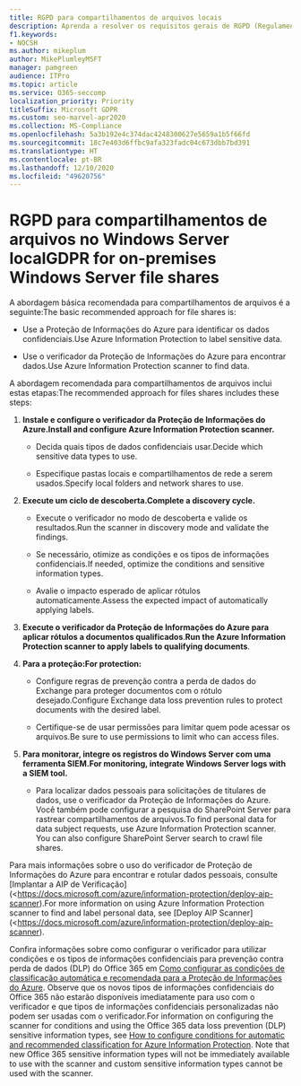 ```yaml
---
title: RGPD para compartilhamentos de arquivos locais
description: Aprenda a resolver os requisitos gerais de RGPD (Regulamentações Gerais de Proteção de Dados) em compartilhamentos de arquivos locais do Windows Server.
f1.keywords:
- NOCSH
ms.author: mikeplum
author: MikePlumleyMSFT
manager: pamgreen
audience: ITPro
ms.topic: article
ms.service: O365-seccomp
localization_priority: Priority
titleSuffix: Microsoft GDPR
ms.custom: seo-marvel-apr2020
ms.collection: MS-Compliance
ms.openlocfilehash: 5a3b192e4c374dac4248300627e5659a1b5f66fd
ms.sourcegitcommit: 18c7e403d6ffbc9afa323fadc04c673dbb7bd391
ms.translationtype: HT
ms.contentlocale: pt-BR
ms.lasthandoff: 12/10/2020
ms.locfileid: "49620756"
---
```

# <a name="gdpr-for-on-premises-windows-server-file-shares"></a><span data-ttu-id="b4906-103">RGPD para compartilhamentos de arquivos no Windows Server local</span><span class="sxs-lookup"><span data-stu-id="b4906-103">GDPR for on-premises Windows Server file shares</span></span>

<span data-ttu-id="b4906-104">A abordagem básica recomendada para compartilhamentos de arquivos é a seguinte:</span><span class="sxs-lookup"><span data-stu-id="b4906-104">The basic recommended approach for file shares is:</span></span>

-   <span data-ttu-id="b4906-105">Use a Proteção de Informações do Azure para identificar os dados confidenciais.</span><span class="sxs-lookup"><span data-stu-id="b4906-105">Use Azure Information Protection to label sensitive data.</span></span>

-   <span data-ttu-id="b4906-106">Use o verificador da Proteção de Informações do Azure para encontrar dados.</span><span class="sxs-lookup"><span data-stu-id="b4906-106">Use Azure Information Protection scanner to find data.</span></span>

<span data-ttu-id="b4906-107">A abordagem recomendada para compartilhamentos de arquivos inclui estas etapas:</span><span class="sxs-lookup"><span data-stu-id="b4906-107">The recommended approach for files shares includes these steps:</span></span>

1.  <span data-ttu-id="b4906-108">**Instale e configure o verificador da Proteção de Informações do Azure.**</span><span class="sxs-lookup"><span data-stu-id="b4906-108">**Install and configure Azure Information Protection scanner.**</span></span>

    -   <span data-ttu-id="b4906-109">Decida quais tipos de dados confidenciais usar.</span><span class="sxs-lookup"><span data-stu-id="b4906-109">Decide which sensitive data types to use.</span></span>

    -   <span data-ttu-id="b4906-110">Especifique pastas locais e compartilhamentos de rede a serem usados.</span><span class="sxs-lookup"><span data-stu-id="b4906-110">Specify local folders and network shares to use.</span></span>

2.  <span data-ttu-id="b4906-111">**Execute um ciclo de descoberta.**</span><span class="sxs-lookup"><span data-stu-id="b4906-111">**Complete a discovery cycle.**</span></span>

    -   <span data-ttu-id="b4906-112">Execute o verificador no modo de descoberta e valide os resultados.</span><span class="sxs-lookup"><span data-stu-id="b4906-112">Run the scanner in discovery mode and validate the findings.</span></span>

    -   <span data-ttu-id="b4906-113">Se necessário, otimize as condições e os tipos de informações confidenciais.</span><span class="sxs-lookup"><span data-stu-id="b4906-113">If needed, optimize the conditions and sensitive information types.</span></span>

    -   <span data-ttu-id="b4906-114">Avalie o impacto esperado de aplicar rótulos automaticamente.</span><span class="sxs-lookup"><span data-stu-id="b4906-114">Assess the expected impact of automatically applying labels.</span></span>

3.  <span data-ttu-id="b4906-115">**Execute o verificador da Proteção de Informações do Azure para aplicar rótulos a documentos qualificados**.</span><span class="sxs-lookup"><span data-stu-id="b4906-115">**Run the Azure Information Protection scanner to apply labels to qualifying documents**.</span></span>

4.  <span data-ttu-id="b4906-116">**Para a proteção:**</span><span class="sxs-lookup"><span data-stu-id="b4906-116">**For protection:**</span></span>

    -   <span data-ttu-id="b4906-117">Configure regras de prevenção contra a perda de dados do Exchange para proteger documentos com o rótulo desejado.</span><span class="sxs-lookup"><span data-stu-id="b4906-117">Configure Exchange data loss prevention rules to protect documents with the desired label.</span></span>

    -   <span data-ttu-id="b4906-118">Certifique-se de usar permissões para limitar quem pode acessar os arquivos.</span><span class="sxs-lookup"><span data-stu-id="b4906-118">Be sure to use permissions to limit who can access files.</span></span>

5.  <span data-ttu-id="b4906-119">**Para monitorar, integre os registros do Windows Server com uma ferramenta SIEM.**</span><span class="sxs-lookup"><span data-stu-id="b4906-119">**For monitoring, integrate Windows Server logs with a SIEM tool.**</span></span>

    -   <span data-ttu-id="b4906-p101">Para localizar dados pessoais para solicitações de titulares de dados, use o verificador da Proteção de Informações do Azure. Você também pode configurar a pesquisa do SharePoint Server para rastrear compartilhamentos de arquivos.</span><span class="sxs-lookup"><span data-stu-id="b4906-p101">To find personal data for data subject requests, use Azure Information Protection scanner. You can also configure SharePoint Server search to crawl file shares.</span></span>

<span data-ttu-id="b4906-122">Para mais informações sobre o uso do verificador de Proteção de Informações do Azure para encontrar e rotular dados pessoais, consulte [Implantar a AIP de Verificação](<https://docs.microsoft.com/azure/information-protection/deploy-aip-scanner).</span><span class="sxs-lookup"><span data-stu-id="b4906-122">For more information on using Azure Information Protection scanner to find and label personal data, see [Deploy AIP Scanner](<https://docs.microsoft.com/azure/information-protection/deploy-aip-scanner).</span></span>

<span data-ttu-id="b4906-p102">Confira informações sobre como configurar o verificador para utilizar condições e os tipos de informações confidenciais para prevenção contra perda de dados (DLP) do Office 365 em [Como configurar as condições de classificação automática e recomendada para a Proteção de Informações do Azure](https://docs.microsoft.com/information-protection/deploy-use/configure-policy-classification). Observe que os novos tipos de informações confidenciais do Office 365 não estarão disponíveis imediatamente para uso com o verificador e que tipos de informações confidenciais personalizadas não podem ser usadas com o verificador.</span><span class="sxs-lookup"><span data-stu-id="b4906-p102">For information on configuring the scanner for conditions and using the Office 365 data loss prevention (DLP) sensitive information types, see [How to configure conditions for automatic and recommended classification for Azure Information Protection](https://docs.microsoft.com/information-protection/deploy-use/configure-policy-classification). Note that new Office 365 sensitive information types will not be immediately available to use with the scanner and custom sensitive information types cannot be used with the scanner.</span></span>
